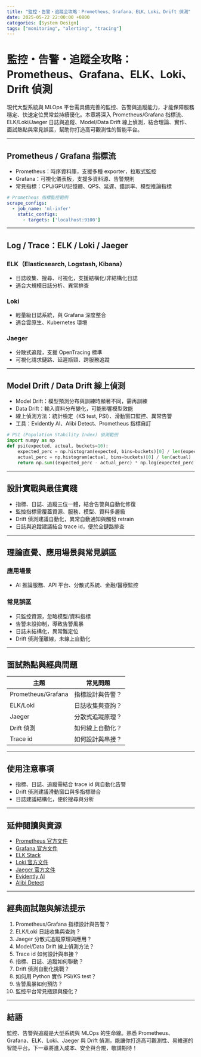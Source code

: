 ```yaml
---
title: "監控・告警・追蹤全攻略：Prometheus、Grafana、ELK、Loki、Drift 偵測"
date: 2025-05-22 22:00:00 +0800
categories: [System Design]
tags: ["monitoring", "alerting", "tracing"]
---
```


# 監控・告警・追蹤全攻略：Prometheus、Grafana、ELK、Loki、Drift 偵測

現代大型系統與 MLOps 平台需具備完善的監控、告警與追蹤能力，才能保障服務穩定、快速定位異常並持續優化。本章將深入 Prometheus/Grafana 指標流、ELK/Loki/Jaeger 日誌與追蹤、Model/Data Drift 線上偵測，結合理論、實作、面試熱點與常見誤區，幫助你打造高可觀測性的智能平台。

---

## Prometheus / Grafana 指標流

- Prometheus：時序資料庫，支援多種 exporter，拉取式監控
- Grafana：可視化儀表板，支援多資料源、告警規則
- 常見指標：CPU/GPU/記憶體、QPS、延遲、錯誤率、模型推論指標

```yaml
# Prometheus 指標監控範例
scrape_configs:
  - job_name: 'ml-infer'
    static_configs:
      - targets: ['localhost:9100']
```

---

## Log / Trace：ELK / Loki / Jaeger

### ELK（Elasticsearch, Logstash, Kibana）

- 日誌收集、搜尋、可視化，支援結構化/非結構化日誌
- 適合大規模日誌分析、異常排查

### Loki

- 輕量級日誌系統，與 Grafana 深度整合
- 適合雲原生、Kubernetes 環境

### Jaeger

- 分散式追蹤，支援 OpenTracing 標準
- 可視化請求鏈路、延遲瓶頸、跨服務追蹤

---

## Model Drift / Data Drift 線上偵測

- Model Drift：模型預測分布與訓練時顯著不同，需再訓練
- Data Drift：輸入資料分布變化，可能影響模型效能
- 線上偵測方法：統計檢定（KS test, PSI）、滑動窗口監控、異常告警
- 工具：Evidently AI、Alibi Detect、Prometheus 指標自訂

```python
# PSI (Population Stability Index) 偵測範例
import numpy as np
def psi(expected, actual, buckets=10):
    expected_perc = np.histogram(expected, bins=buckets)[0] / len(expected)
    actual_perc = np.histogram(actual, bins=buckets)[0] / len(actual)
    return np.sum((expected_perc - actual_perc) * np.log(expected_perc / actual_perc))
```

---

## 設計實戰與最佳實踐

- 指標、日誌、追蹤三位一體，結合告警與自動化修復
- 監控指標需覆蓋資源、服務、模型、資料多層級
- Drift 偵測建議自動化，異常自動通知與觸發 retrain
- 日誌與追蹤建議結合 trace id，便於全鏈路排查

---

## 理論直覺、應用場景與常見誤區

### 應用場景

- AI 推論服務、API 平台、分散式系統、金融/醫療監控

### 常見誤區

- 只監控資源，忽略模型/資料指標
- 告警未設抑制，導致告警風暴
- 日誌未結構化，異常難定位
- Drift 偵測僅離線，未線上自動化

---

## 面試熱點與經典問題

| 主題               | 常見問題         |
| ------------------ | ---------------- |
| Prometheus/Grafana | 指標設計與告警？ |
| ELK/Loki           | 日誌收集與查詢？ |
| Jaeger             | 分散式追蹤原理？ |
| Drift 偵測         | 如何線上自動化？ |
| Trace id           | 如何設計與串接？ |

---

## 使用注意事項

* 指標、日誌、追蹤需結合 trace id 與自動化告警
* Drift 偵測建議滑動窗口與多指標聯合
* 日誌建議結構化，便於搜尋與分析

---

## 延伸閱讀與資源

* [Prometheus 官方文件](https://prometheus.io/docs/introduction/overview/)
* [Grafana 官方文件](https://grafana.com/docs/)
* [ELK Stack](https://www.elastic.co/what-is/elk-stack)
* [Loki 官方文件](https://grafana.com/docs/loki/latest/)
* [Jaeger 官方文件](https://www.jaegertracing.io/docs/)
* [Evidently AI](https://docs.evidentlyai.com/)
* [Alibi Detect](https://docs.seldon.io/projects/alibi-detect/en/stable/)

---

## 經典面試題與解法提示

1. Prometheus/Grafana 指標設計與告警？
2. ELK/Loki 日誌收集與查詢？
3. Jaeger 分散式追蹤原理與應用？
4. Model/Data Drift 線上偵測方法？
5. Trace id 如何設計與串接？
6. 指標、日誌、追蹤如何聯動？
7. Drift 偵測自動化挑戰？
8. 如何用 Python 實作 PSI/KS test？
9. 告警風暴如何預防？
10. 監控平台常見瓶頸與優化？

---

## 結語

監控、告警與追蹤是大型系統與 MLOps 的生命線。熟悉 Prometheus、Grafana、ELK、Loki、Jaeger 與 Drift 偵測，能讓你打造高可觀測性、易維運的智能平台。下一章將進入成本、安全與合規，敬請期待！
